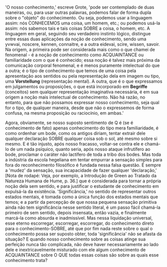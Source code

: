 'O nosso conhecimento,' escreve Grote, 'pode ser contemplado de duas maneiras, ou, para usar outras palavras, podemos falar de forma dupla sobre o "objeto" do conhecimento. Ou seja, podemos usar a linguagem assim: nós CONHECEMOS uma coisa, um homem, etc.; ou podemos usá-la assim: nós sabemos tais e tais coisas SOBRE a coisa, o homem, etc. A linguagem em geral, seguindo seu verdadeiro instinto lógico, distingue entre essas duas aplicações da noção de conhecimento, sendo uma yvwvai, noscere, kennen, connaitre, e a outra eidevai, scire, wissen, savoir. Na origem, a primeira pode ser considerada mais como o que chamei de fenomenal - é a noção de conhecimento como ACQUAINTANCE ou familiaridade com o que é conhecido; essa noção é talvez mais próxima da comunicação corporal fenomenal, e é menos puramente intelectual do que a outra; é o tipo de conhecimento que temos de uma coisa pela apresentação aos sentidos ou pela representação dela em imagem ou tipo, uma **Vorstellung** (representação mental). A outra, que é o que expressamos em julgamentos ou proposições, o que está incorporado em **Begriffe** (conceitos) sem qualquer representação imaginativa necessária, é em sua origem a noção mais intelectual de conhecimento. Não há razão, no entanto, para que não possamos expressar nosso conhecimento, seja qual for o tipo, de qualquer maneira, desde que não o expressemos de forma confusa, na mesma proposição ou raciocínio, em ambas.'

Agora, obviamente, se nosso suposto sentimento de Q é (se é conhecimento de fato) apenas conhecimento do tipo mera familiaridade, é como ordenhar um bode, como os antigos diriam, tentar extrair dele qualquer declaração SOBRE qualquer coisa sob o sol, até mesmo sobre si mesmo. E é tão injusto, após nosso fracasso, voltar-se contra ele e chamá-lo de um nada psíquico, quanto seria, após nosso ataque infrutífero ao bode, proclamar o caráter não lactífero de toda a tribo dos bodes. Mas toda a indústria da escola hegeliana em tentar empurrar a sensação simples para fora do reconhecimento filosófico é fundada nessa falsa questão. É sempre a 'mudez' da sensação, sua incapacidade de fazer qualquer 'declaração,' [Nota de rodapé: Veja, por exemplo, a Introdução de Green ao Tratado da Natureza Humana de Hume, p. 36.] que é considerada para tornar a própria noção dela sem sentido, e para justificar o estudante de conhecimento em expulsá-la da existência. 'Significância,' no sentido de representar outros estados mentais, é tomada como a única função dos estados mentais que temos; e a partir da percepção de que nossa pequena sensação primitiva ainda não tem significância nesse sentido literal, é um passo fácil chamá-la primeiro de sem sentido, depois insensata, então vazia, e finalmente marcá-la como absurda e inadmissível. Mas nessa liquidação universal, esse eterno escorregar, escorregar, escorregar, do conhecimento direto para o conhecimento-SOBRE, até que por fim nada reste sobre o qual o conhecimento possa ser suposto obter, toda 'significância' não se afasta da situação? E quando nosso conhecimento sobre as coisas atinge sua perfeição nunca tão complicada, não deve haver necessariamente ao lado dele e inextricavelmente misturado com ele algum conhecimento de ACQUAINTANCE sobre O QUE todas essas coisas são sobre as quais esse conhecimento trata?